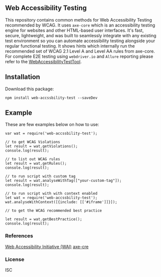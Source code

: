 ## Web Accessibility Testing

This repository contains common methods for  Web Accessibility Testing recommended by WCAG. It uses `axe-core` which is an accessibility testing engine for websites and other HTML-based user interfaces. It's fast, secure, lightweight, and was built to seamlessly integrate with any existing test environment so you can automate accessibility testing alongside your regular functional testing. It shows hints which internally run the recommended set of WCAG 2.1 Level A and Level AA rules from axe-core. For complete E2E testing using `webdriver.io` and `Allure` reporting please refer to the [WebAccessibilityTestTool](https://github.com/amiya-pattnaik/WebAccessibilityTestTool).

## Installation

Download this package:

`npm install web-accssbility-test --saveDev`

## Example
These are few examples below on how to use:

```
var wat = require('web-accssbility-test');

// to get WCAG Violations
let result = wat.getViolations();
console.log(result);

// to list out WCAG rules
let result = wat.getRules();
console.log(result);

// to run script with custom tag
let result = wat.analyseWithTag(["your-custom-tag"]);
console.log(result);

// to run script with with context enabled
let wat = require('web-accssbility-test');
wat.analyseWithContext([{include: [['#iframe']]}]);

// to get the WCAG recommended best practice

let result = wat.getBestPractice();
console.log(result);

```
### References
[Web Accessibility Initiative (WAI)](https://www.w3.org/WAI/)
[axe-cre](https://github.com/dequelabs/axe-core)


### License
ISC
